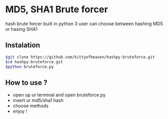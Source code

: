 # MD5, SHA1 Brute forcer
hash brute forcer built in python 3
user can choose between hashing MD5 or hasing SHA1

## Instalation
```bash
$git clone https://github.com/kittyofheaven/hashpy-bruteforce.git 
$cd hashpy-bruteforce.git
$python bruteforce.py
```
## How to use ?
- open up ur terminal and open bruteforce.py
- insert ur md5/sha1 hash
- choose methods
- enjoy !